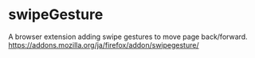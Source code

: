 # swipeGesture
A browser extension adding swipe gestures to move page back/forward.
https://addons.mozilla.org/ja/firefox/addon/swipegesture/
